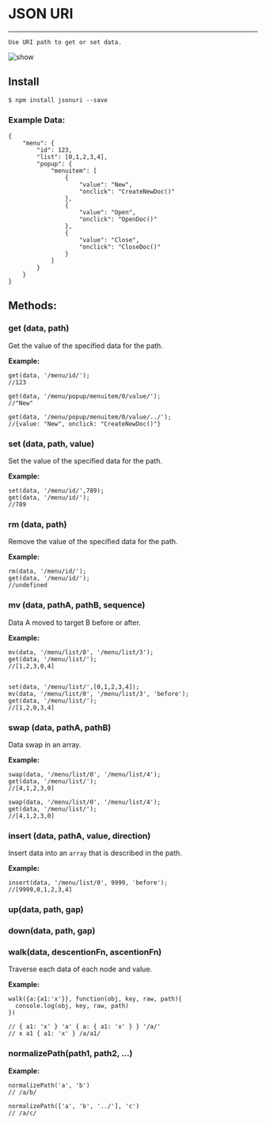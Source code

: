 # JSON URI

---

`Use URI path to get or set data.`

![show](https://img.alicdn.com/tfs/TB12AVCKVXXXXcRXVXXXXXXXXXX-640-121.png)


## Install

```
$ npm install jsonuri --save
```

### Example Data:
```
{
    "menu": {
        "id": 123,
        "list": [0,1,2,3,4],
        "popup": {
            "menuitem": [
                {
                    "value": "New",
                    "onclick": "CreateNewDoc()"
                },
                {
                    "value": "Open",
                    "onclick": "OpenDoc()"
                },
                {
                    "value": "Close",
                    "onclick": "CloseDoc()"
                }
            ]
        }
    }
}
```

## Methods:

### get (data, path)
Get the value of the specified data for the path.


**Example:**

```
get(data, '/menu/id/');
//123

get(data, '/menu/popup/menuitem/0/value/');
//"New"

get(data, '/menu/popup/menuitem/0/value/../');
//{value: "New", onclick: "CreateNewDoc()"}

```

### set (data, path, value)
Set the value of the specified data for the path.

**Example:**

```
set(data, '/menu/id/',789);
get(data, '/menu/id/');
//789

```

### rm (data, path)
Remove the value of the specified data for the path.

**Example:**

```
rm(data, '/menu/id/');
get(data, '/menu/id/');
//undefined
```


### mv (data, pathA, pathB, sequence)
Data A moved to target B before or after.

**Example:**

```
mv(data, '/menu/list/0', '/menu/list/3');
get(data, '/menu/list/');
//[1,2,3,0,4]


set(data, '/menu/list/',[0,1,2,3,4]);
mv(data, '/menu/list/0', '/menu/list/3', 'before');
get(data, '/menu/list/');
//[1,2,0,3,4]

```

### swap (data, pathA, pathB)
Data swap in an array.

**Example:**

```
swap(data, '/menu/list/0', '/menu/list/4');
get(data, '/menu/list/');
//[4,1,2,3,0]

swap(data, '/menu/list/0', '/menu/list/4');
get(data, '/menu/list/');
//[4,1,2,3,0]

```


### insert (data, pathA, value, direction)

Insert data into an `array` that is described in the path.

**Example:**

```
insert(data, '/menu/list/0', 9999, 'before');
//[9999,0,1,2,3,4]

```

### up(data, path, gap)



### down(data, path, gap)



### walk(data, descentionFn, ascentionFn)
Traverse each data of each node and value.

**Example:**

```
walk({a:{a1:'x'}}, function(obj, key, raw, path){
  console.log(obj, key, raw, path)
})

// { a1: 'x' } 'a' { a: { a1: 'x' } } '/a/'
// x a1 { a1: 'x' } /a/a1/
```

### normalizePath(path1, path2, ...)

**Example:**

```
normalizePath('a', 'b')  
// /a/b/

normalizePath(['a', 'b', '../'], 'c')
// /a/c/


```